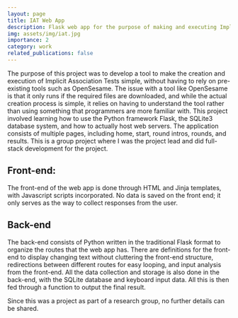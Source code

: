 ```yaml
---
layout: page
title: IAT Web App
description: Flask web app for the purpose of making and executing Implicit Association Tests
img: assets/img/iat.jpg
importance: 2
category: work
related_publications: false
---
```


The purpose of this project was to develop a tool to make the creation and execution of Implicit Association Tests simple, without having to rely on pre-existing tools such as OpenSesame. The issue with a tool like OpenSesame is that it only runs if the required files are downloaded, and while the actual creation process is simple, it relies on having to understand the tool rather than using something that programmers are more familiar with. 
This project involved learning how to use the Python framework Flask, the SQLite3 database system, and how to actually host web servers. 
The application consists of multiple pages, including home, start, round intros, rounds, and results. 
This is a group project where I was the project lead and did full-stack development for the project.

## Front-end: 
The front-end of the web app is done through HTML and Jinja templates, with Javascript scripts incorporated. No data is saved on the front end;
it only serves as the way to collect responses from the user. 

## Back-end
The back-end consists of Python written in the traditional Flask format to organize the routes that the web app has. 
There are definitions for the front-end to display changing text without cluttering the front-end structure, redirections between different routes for easy looping, and input analysis from the front-end. 
All the data collection and storage is also done in the back-end, with the SQLite database and keyboard input data. All this is then fed through a function to output the final result. 

Since this was a project as part of a research group, no further details can be shared. 
